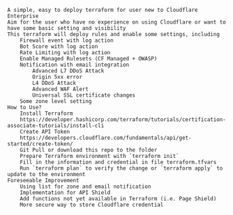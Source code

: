 	A simple, easy to deploy terraform for user new to Cloudflare Enterprise
	Aim for the user who have no experience on using Cloudflare or want to have some basic setting and visibility
	This terraform will deploy rules and enable some settings, including
		Firewall event with log action
		Bot Score with log action
		Rate Limiting with log action
		Enable Managed Rulesets (CF Managed + OWASP)
		Notification with email integration
			Advanced L7 DDoS Attack
			Origin 5xx error
			L4 DDoS Attack
			Advanced WAF Alert
			Universal SSL certificate changes
		Some zone level setting
	How to Use?
		Install Terraform
        https://developer.hashicorp.com/terraform/tutorials/certification-associate-tutorials/install-cli
		Create API Token
        https://developers.cloudflare.com/fundamentals/api/get-started/create-token/
		Git Pull or download this repo to the folder
		Prepare Terraform environment with `terraform init`
		Fill in the information and credential in file terraform.tfvars
		Run `terraform plan` to verify the change or `terraform apply` to update to the environment
	Foreseeable Improvement
		Using list for zone and email notification
		Implementation for API Shield
		Add functions not yet available in Terraform (i.e. Page Shield)
		More secure way to store Cloudflare credential